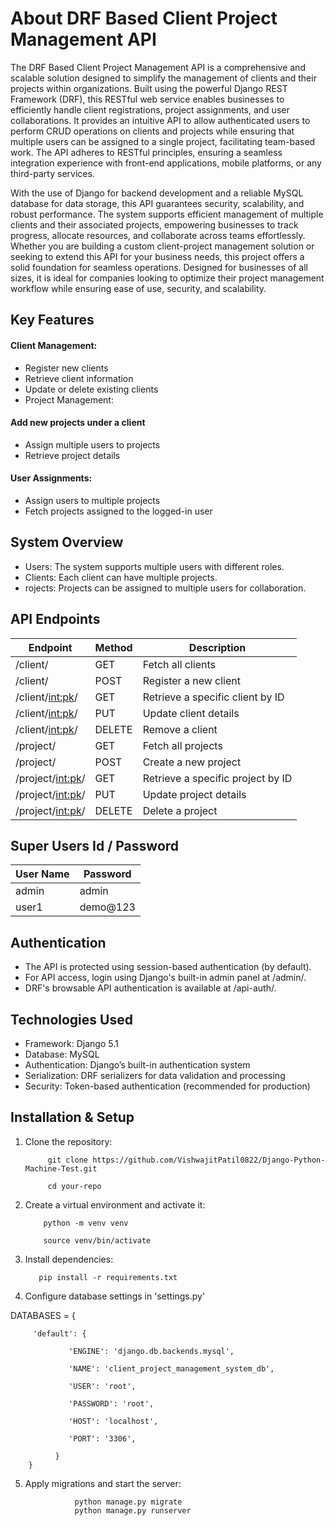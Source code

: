 
# About DRF Based Client Project Management API

The DRF Based Client Project Management API is a comprehensive and scalable solution designed to simplify the management of clients and their projects within organizations. Built using the powerful Django REST Framework (DRF), this RESTful web service enables businesses to efficiently handle client registrations, project assignments, and user collaborations. It provides an intuitive API to allow authenticated users to perform CRUD operations on clients and projects while ensuring that multiple users can be assigned to a single project, facilitating team-based work. The API adheres to RESTful principles, ensuring a seamless integration experience with front-end applications, mobile platforms, or any third-party services.

With the use of Django for backend development and a reliable MySQL database for data storage, this API guarantees security, scalability, and robust performance. The system supports efficient management of multiple clients and their associated projects, empowering businesses to track progress, allocate resources, and collaborate across teams effortlessly. Whether you are building a custom client-project management solution or seeking to extend this API for your business needs, this project offers a solid foundation for seamless operations. Designed for businesses of all sizes, it is ideal for companies looking to optimize their project management workflow while ensuring ease of use, security, and scalability.



## Key Features
#### Client Management:

* Register new clients
* Retrieve client information
* Update or delete existing clients
* Project Management:

#### Add new projects under a client
* Assign multiple users to projects
* Retrieve project details

#### User Assignments:
* Assign users to multiple projects
* Fetch projects assigned to the logged-in user
## System Overview

* Users: The system supports multiple users with different roles.
* Clients: Each client can have multiple projects.
* rojects: Projects can be assigned to multiple users for collaboration.

  
## API Endpoints

| Endpoint          | Method     |  Description                                |
|-------------------|------------|---------------------------------------------|
| /client/	        | GET        | Fetch all clients                           |
| /client/	        | POST	     | Register a new client
| /client/<int:pk>/ |  GET       | Retrieve a specific client by ID
| /client/<int:pk>/	| PUT        | Update client details
| /client/<int:pk>/	| DELETE     |Remove a client
| /project/	        |   GET	     | Fetch all projects
| /project/	        | POST	     | Create a new project
| /project/<int:pk>/| GET        |Retrieve a specific project by ID
| /project/<int:pk>/| PUT        |Update project details
| /project/<int:pk>/| DELETE     | Delete a project


## Super Users Id / Password

| User Name         |  Password     |
|-------------------|---------------|
| admin	            |  admin        |
| user1	            |  demo@123     |
   

     
## Authentication
* The API is protected using session-based authentication (by default).
* For API access, login using Django's built-in admin panel at /admin/.
* DRF's browsable API authentication is available at /api-auth/.




## Technologies Used
* Framework: Django 5.1
* Database: MySQL
* Authentication: Django’s built-in authentication system
* Serialization: DRF serializers for data validation and processing
* Security: Token-based authentication (recommended for production)




## Installation & Setup

1. Clone the repository:
                  
            git clone https://github.com/VishwajitPatil0822/Django-Python-Machine-Test.git   

            cd your-repo


2. Create a virtual environment and activate it:

           python -m venv venv
   
           source venv/bin/activate


3. Install dependencies:
         
          pip install -r requirements.txt  



4. Configure database settings in 'settings.py'

 DATABASES = {
 
         'default': {
         
                 'ENGINE': 'django.db.backends.mysql',
                 
                 'NAME': 'client_project_management_system_db',
                   
                 'USER': 'root',
                  
                 'PASSWORD': 'root',
                 
                 'HOST': 'localhost',
        
                 'PORT': '3306',
        
              }
        }


5. Apply migrations and start the server:
    
                  python manage.py migrate  
                  python manage.py runserver  





